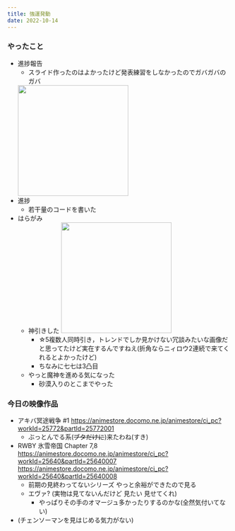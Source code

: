 ```yaml
---
title: 強運発動
date: 2022-10-14
---
```


### やったこと
+ 進捗報告
  + スライド作ったのはよかったけど発表練習をしなかったのでガバガバのガバ
  <img width="250" src="https://i.gyazo.com/e83bbc9e3dd4c1ccb89e668d82f543ce.png">
+ 進捗
  + 若干量のコードを書いた
+ はらがみ
  + 神引きした
    <img width="250" src="https://i.gyazo.com/e814e14ac4a2a3b67a83480102b075a4.jpg">
    + ☆5複数人同時引き，トレンドでしか見かけない冗談みたいな画像だと思ってたけど実在するんですねえ(折角ならニィロウ2連続で来てくれるとよかったけど)
    + ちなみに七七は3凸目
  + やっと魔神を進める気になった
    + 砂漠入りのとこまでやった

### 今日の映像作品
+ アキバ冥途戦争 #1 <https://animestore.docomo.ne.jp/animestore/ci_pc?workId=25772&partId=25772001>
  + ぶっとんでる系(~~ブタだけに~~)来たわね(すき)
+ RWBY 氷雪帝国 Chapter 7,8 <https://animestore.docomo.ne.jp/animestore/ci_pc?workId=25640&partId=25640007> <https://animestore.docomo.ne.jp/animestore/ci_pc?workId=25640&partId=25640008>
  + 前期の見終わってないシリーズ やっと余裕ができたので見る
  + エヴァ? (実物は見てないんだけど 見たい 見せてくれ)
    + やっぱりその手のオマージュ多かったりするのかな(全然気付いてない)
+ (チェンソーマンを見はじめる気力がない)
